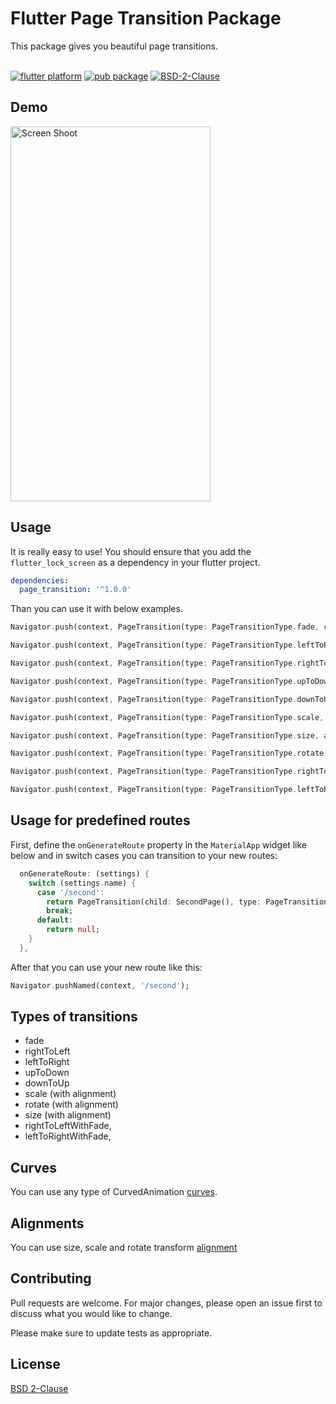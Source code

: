 # Flutter Page Transition Package

This package gives you beautiful page transitions.
<br/><br/>

[![flutter platform](https://img.shields.io/badge/Platform-Flutter-yellow.svg)](https://flutter.io) 
[![pub package](https://img.shields.io/pub/v/page_transition.svg)](https://pub.dartlang.org/packages/page_transition) 
[![BSD-2-Clause](https://img.shields.io/badge/BSD-2-Clause.svg?style=flat-square)](https://opensource.org/licenses/) 

## Demo
<img src="http://www.yasinilhan.com/page_transition/transition.gif" width="320" height="600" title="Screen Shoot">

## Usage
It is really easy to use!
You should ensure that you add the `flutter_lock_screen` as a dependency in your flutter project.

```yaml
dependencies:
  page_transition: '^1.0.0'
```
Than you can use it with below examples.

```dart 
Navigator.push(context, PageTransition(type: PageTransitionType.fade, child: DetailScreen()));

Navigator.push(context, PageTransition(type: PageTransitionType.leftToRight, child: DetailScreen()));

Navigator.push(context, PageTransition(type: PageTransitionType.rightToLeft, child: DetailScreen()));

Navigator.push(context, PageTransition(type: PageTransitionType.upToDown, child: DetailScreen()));

Navigator.push(context, PageTransition(type: PageTransitionType.downToUp, child: DetailScreen()));

Navigator.push(context, PageTransition(type: PageTransitionType.scale, alignment: Alignment.bottomCenter, child: DetailScreen()));

Navigator.push(context, PageTransition(type: PageTransitionType.size, alignment: Alignment.bottomCenter, child: DetailScreen()));

Navigator.push(context, PageTransition(type: PageTransitionType.rotate, duration: Duration(second: 1), child: DetailScreen()));

Navigator.push(context, PageTransition(type: PageTransitionType.rightToLeftWithFade, child: DetailScreen()));

Navigator.push(context, PageTransition(type: PageTransitionType.leftToRightWithFade, child: DetailScreen()));
```

## Usage for predefined routes
First, define the `onGenerateRoute` property in the `MaterialApp` widget like below and in switch cases you can transition to your new routes:

```dart 
  onGenerateRoute: (settings) {
    switch (settings.name) {
      case '/second':
        return PageTransition(child: SecondPage(), type: PageTransitionType.scale);
        break;
      default:
        return null;
    }
  },
```

After that you can use your new route like this:

```dart 
Navigator.pushNamed(context, '/second'); 
```


## Types of transitions
* fade
* rightToLeft
* leftToRight
* upToDown
* downToUp
* scale (with alignment)
* rotate (with alignment)
* size (with alignment)
* rightToLeftWithFade,
* leftToRightWithFade,

## Curves 
You can use any type of CurvedAnimation [curves](https://docs.flutter.io/flutter/animation/Curves-class.html). 

## Alignments 
You can use size, scale and rotate transform [alignment](https://docs.flutter.io/flutter/painting/Alignment-class.html)

## Contributing
Pull requests are welcome. For major changes, please open an issue first to discuss what you would like to change.

Please make sure to update tests as appropriate.

## License
[BSD 2-Clause](https://opensource.org/licenses/BSD-2-Clause)


